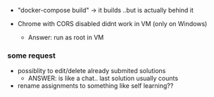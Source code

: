 

- "docker-compose build" -> it builds ..but is actually behind it

- Chrome with CORS disabled didnt work in VM (only on Windows)
    - Answer: run as root in VM


### some request
- possiblity to edit/delete already submited solutions
    - ANSWER: is like a chat.. last solution usually counts
- rename assignments to something like self learning??